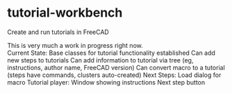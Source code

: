 # tutorial-workbench
Create and run tutorials in FreeCAD

This is very much a work in progress right now.  
Current State:
Base classes for tutorial functionality established
Can add new steps to tutorials
Can add information to tutorial via tree (eg, instructions, author name, FreeCAD version)
Can convert macro to a tutorial (steps have commands, clusters auto-created)
Next Steps:
Load dialog for macro
Tutorial player:
 Window showing instructions
 Next step button

